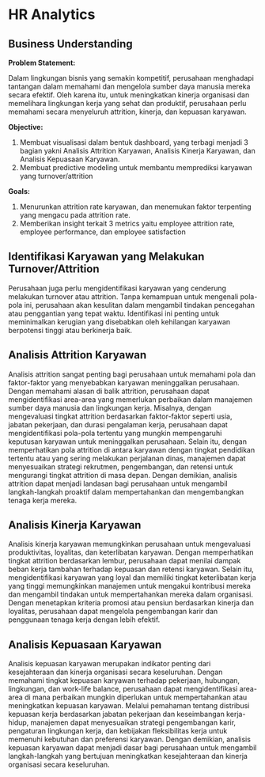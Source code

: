 # HR Analytics

## Business Understanding

**Problem Statement:**

Dalam lingkungan bisnis yang semakin kompetitif, perusahaan menghadapi tantangan dalam memahami dan mengelola sumber daya manusia mereka secara efektif. Oleh karena itu, untuk meningkatkan kinerja organisasi dan memelihara lingkungan kerja yang sehat dan produktif, perusahaan perlu memahami secara menyeluruh attrition, kinerja, dan kepuasan karyawan.

**Objective:**

1. Membuat visualisasi dalam bentuk dashboard, yang terbagi menjadi 3 bagian yakni Analisis Attrition Karyawan, Analisis Kinerja Karyawan, dan Analisis Kepuasaan Karyawan.
2. Membuat predictive modeling untuk membantu memprediksi karyawan yang turnover/attrition

**Goals:**

1. Menurunkan attrition rate karyawan, dan menemukan faktor terpenting yang mengacu pada attrition rate.
2. Memberikan insight terkait 3 metrics yaitu employee attrition rate, employee performance, dan employee satisfaction

## Identifikasi Karyawan yang Melakukan Turnover/Attrition

Perusahaan juga perlu mengidentifikasi karyawan yang cenderung melakukan turnover atau attrition. Tanpa kemampuan untuk mengenali pola-pola ini, perusahaan akan kesulitan dalam mengambil tindakan pencegahan atau penggantian yang tepat waktu. Identifikasi ini penting untuk meminimalkan kerugian yang disebabkan oleh kehilangan karyawan berpotensi tinggi atau berkinerja baik.

## Analisis Attrition Karyawan

Analisis attrition sangat penting bagi perusahaan untuk memahami pola dan faktor-faktor yang menyebabkan karyawan meninggalkan perusahaan. Dengan memahami alasan di balik attrition, perusahaan dapat mengidentifikasi area-area yang memerlukan perbaikan dalam manajemen sumber daya manusia dan lingkungan kerja. Misalnya, dengan mengevaluasi tingkat attrition berdasarkan faktor-faktor seperti usia, jabatan pekerjaan, dan durasi pengalaman kerja, perusahaan dapat mengidentifikasi pola-pola tertentu yang mungkin mempengaruhi keputusan karyawan untuk meninggalkan perusahaan. Selain itu, dengan memperhatikan pola attrition di antara karyawan dengan tingkat pendidikan tertentu atau yang sering melakukan perjalanan dinas, manajemen dapat menyesuaikan strategi rekrutmen, pengembangan, dan retensi untuk mengurangi tingkat attrition di masa depan. Dengan demikian, analisis attrition dapat menjadi landasan bagi perusahaan untuk mengambil langkah-langkah proaktif dalam mempertahankan dan mengembangkan tenaga kerja mereka.

## Analisis Kinerja Karyawan

Analisis kinerja karyawan memungkinkan perusahaan untuk mengevaluasi produktivitas, loyalitas, dan keterlibatan karyawan. Dengan memperhatikan tingkat attrition berdasarkan lembur, perusahaan dapat menilai dampak beban kerja tambahan terhadap kepuasan dan retensi karyawan. Selain itu, mengidentifikasi karyawan yang loyal dan memiliki tingkat keterlibatan kerja yang tinggi memungkinkan manajemen untuk mengakui kontribusi mereka dan mengambil tindakan untuk mempertahankan mereka dalam organisasi. Dengan menetapkan kriteria promosi atau pensiun berdasarkan kinerja dan loyalitas, perusahaan dapat mengelola pengembangan karir dan penggunaan tenaga kerja dengan lebih efektif.

## Analisis Kepuasaan Karyawan

Analisis kepuasan karyawan merupakan indikator penting dari kesejahteraan dan kinerja organisasi secara keseluruhan. Dengan memahami tingkat kepuasan karyawan terhadap pekerjaan, hubungan, lingkungan, dan work-life balance, perusahaan dapat mengidentifikasi area-area di mana perbaikan mungkin diperlukan untuk mempertahankan atau meningkatkan kepuasan karyawan. Melalui pemahaman tentang distribusi kepuasan kerja berdasarkan jabatan pekerjaan dan keseimbangan kerja-hidup, manajemen dapat menyesuaikan strategi pengembangan karir, pengaturan lingkungan kerja, dan kebijakan fleksibilitas kerja untuk memenuhi kebutuhan dan preferensi karyawan. Dengan demikian, analisis kepuasan karyawan dapat menjadi dasar bagi perusahaan untuk mengambil langkah-langkah yang bertujuan meningkatkan kesejahteraan dan kinerja organisasi secara keseluruhan.

